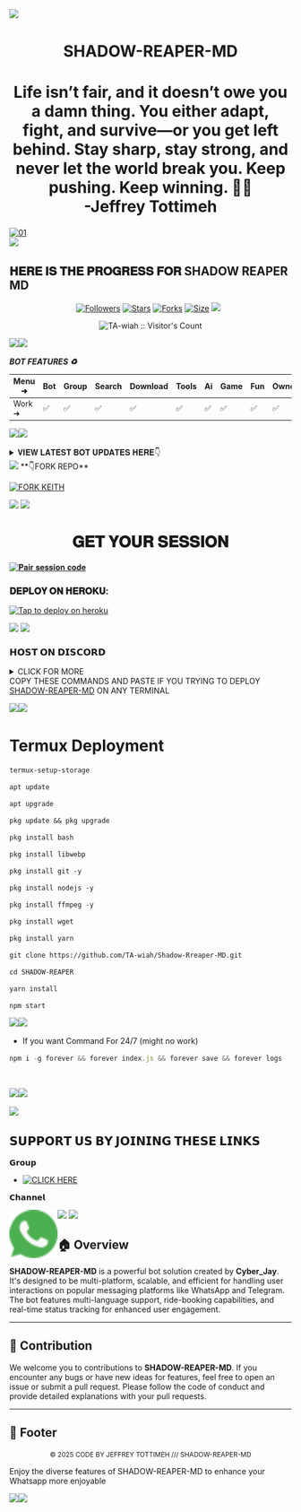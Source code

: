 <img src='https://i.imgur.com/LyHic3i.gif'/>
<h1 align="center"> SHADOW-REAPER-MD </h1>

 
<h1 align="center">Life isn’t fair, and it doesn’t owe you a damn thing. You either adapt, fight, and survive—or you get left behind. Stay sharp, stay strong, and never let the world break you. Keep pushing. Keep winning. 💯🔥 
<br>
                                                                   -Jeffrey Tottimeh
</h1>



<a href="https://imgur.com/9uUP6sG" align="center"><img src="https://i.imgur.com/9uUP6sG.png" alt="01" border="0" align="center" /></a>                     
<img src='https://i.imgur.com/LyHic3i.gif'/>
 
## 𝐇𝐄𝐑𝐄 𝐈𝐒 𝐓𝐇𝐄 𝐏𝐑𝐎𝐆𝐑𝐄𝐒𝐒 𝐅𝐎𝐑 SHADOW REAPER MD


<p align="center">
<a href="https://github.com/TA-wiah/followers"><img title="Followers" src="https://img.shields.io/github/followers/TA-wiah?color=blue&style=flat-square"></a>
<a href="https://github.com/TA-wiah/Shadow-Rreaper-MD/stargazers/"><img title="Stars" src="https://img.shields.io/github/stars/TA-wiah/Shadow-Rreaper-MD?color=blue&style=flat-square"></a>
<a href="https://github.com/TA-wiah/Shadow-Rreaper-MD/network/members"><img title="Forks" src="https://img.shields.io/github/forks/TA-wiah/Shadow-Rreaper-MD?color=blue&style=flat-square"></a>
<a href="https://github.com/TA-wiah/Shadow-Rreaper-MD/"><img title="Size" src="https://img.shields.io/github/repo-size/TA-wiah/Shadow-Rreaper-MD?style=flat-square&color=blue"></a>
<a href="https://github.com/TA-wiah/Shadow-Rreaper-MD/graphs/commit-activity"><img height="20" src="https://img.shields.io/badge/Maintained%3F-yes-green.svg"></a>&nbsp;&nbsp;
</p>
<p align='center'>
</p>

 <p align="center"><img src="https://profile-counter.glitch.me/{Shadow-Rreaper-MD}/count.svg" alt="TA-wiah :: Visitor's Count" old_src="https://profile-counter.glitch.me/{TA-wiah}/count.svg" /></p>

<img src='https://i.imgur.com/LyHic3i.gif'/></a><a><img src='https://i.imgur.com/LyHic3i.gif'/>


***BOT FEATURES ♻️***

| Menu ⁠➜ | Bot | Group | Search | Download | Tools | Ai | Game | Fun | Owner | Bug | Convert | List | News | TempMails |
| --------| --- | ----- | ------ | -------- | ----- | -- | ---- | --- | ----- | ----| --------| -----| -----| --------|
| Work ➜ |  ✅ |   ✅  |    ✅  |     ✅   |   ✅  | ✅ |   ✅ |  ✅ |  ✅   | ✅  |    ✅   |  ✅  |  ✅  |  ✅  |

<img src='https://i.imgur.com/LyHic3i.gif'/></a><a><img src='https://i.imgur.com/LyHic3i.gif'/>

<details>
<summary>𝐕𝐈𝐄𝐖 𝐋𝐀𝐓𝐄𝐒𝐓 𝐁𝐎𝐓 𝐔𝐏𝐃𝐀𝐓𝐄𝐒 𝐇𝐄𝐑𝐄👇</summary>

- 𝐋𝐀𝐒𝐓 𝐔𝐏𝐃𝐀𝐓𝐄𝐃 
- 𝑨 new realese bot 𝑾𝒐𝒓𝒌𝒊𝒏𝒈🔥.  
- 𝑨𝒍𝒍 Commands are 𝑾𝒐𝒓𝒌𝒊𝒏𝒈🔥.
- 𝑶𝒗𝒆𝒓𝒂𝒍 𝑷𝒆𝒓𝒇𝒐𝒓𝒎𝒂𝒏𝒄𝒆 𝑰𝒎𝒑𝒓𝒐𝒗𝒆𝒎𝒆𝒏𝒕𝒔🤫.
- 𝐒peed and fast interaction
- 𝐓he Bot can scrap user from a group and save it in vcf or csv usage: 'scrap'
- 𝐓he Bot can create group using vcf or csv to add members easy pizy usage:'addtogroup/newgroup groupname'

</details>

<img src='https://i.imgur.com/LyHic3i.gif'/>
**👇FORK REPO**

<a href="https://github.com/TA-wiah/Shadow-Rreaper-MD/fork" align="center"><img src="https://img.shields.io/badge/CLICK%20HERE-purple" alt="FORK KEITH" width="150"></a>


<img src='https://i.imgur.com/LyHic3i.gif'/>
<img src='https://i.imgur.com/LyHic3i.gif'/>

 <h1 align="center">  𝐆𝐄𝐓 𝐘𝐎𝐔𝐑 𝐒𝐄𝐒𝐒𝐈𝐎𝐍 </h1>
  <a href="https://shadow-reaper-session-id.onrender.com/" align="center"><img src="https://img.shields.io/badge/Pair%20session%20code-white" alt="𝐏𝐚𝐢𝐫 𝐬𝐞𝐬𝐬𝐢𝐨𝐧 𝐜𝐨𝐝𝐞" width="300"></a>



###  𝐃𝐄𝐏𝐋𝐎𝐘 𝐎𝐍 𝐇𝐄𝐑𝐎𝐊𝐔:

[![Tap to deploy on heroku](https://www.herokucdn.com/deploy/button.svg)](https://dashboard.heroku.com/new?button-url=https://github.com/TA-wiah/Shadow-Rreaper-MD&template=https://github.com/TA-wiah/Shadow-Rreaper-MD.git)

<img src='https://i.imgur.com/LyHic3i.gif'/>
<a><img src='https://i.imgur.com/LyHic3i.gif'/></a>
 

### 𝗛𝗢𝗦𝗧 𝗢𝗡 𝗗𝗜𝗦𝗖𝗢𝗥𝗗
<details>
<summary>CLICK FOR MORE</summary>
<a href="https://github.com/TA-wiah/Shadow-Rreaper-MD/archive/refs/heads/main.zip"><img src="https://img.shields.io/badge/DOWNLOAD%20FILES-yellow" alt="Rainhost Files" width="150"></a>
  
<a href="https://bot-hosting.net/?aff=1259151615210819614"><img src="https://img.shields.io/badge/SIGNUP%20&%20DEPLOY-gold" alt="Scalingo Deploy" width="150"></a>
</details

#### COPY THESE COMMANDS AND PASTE IF YOU TRYING TO DEPLOY [SHADOW-REAPER-MD](https://github.com/TA-wiah/Shadow-Rreaper-MD) ON ANY TERMINAL
 

<a><img src='https://i.imgur.com/LyHic3i.gif'/></a><a><img src='https://i.imgur.com/LyHic3i.gif'/></a>
# Termux Deployment
```
termux-setup-storage
```
```
apt update
```
```
apt upgrade
```
```
pkg update && pkg upgrade
```
```
pkg install bash
```
```
pkg install libwebp
```
```
pkg install git -y
```
```
pkg install nodejs -y
```
```
pkg install ffmpeg -y 
```
```
pkg install wget
```
```
pkg install yarn
```
```
git clone https://github.com/TA-wiah/Shadow-Rreaper-MD.git
```
```
cd SHADOW-REAPER
```
```
yarn install
```
```
npm start
```
<a><img src='https://i.imgur.com/LyHic3i.gif'/></a><a><img src='https://i.imgur.com/LyHic3i.gif'/></a>
- If you want Command For 24/7 (might no work) 
```js
npm i -g forever && forever index.js && forever save && forever logs
```
<br>

<a><img src='https://i.imgur.com/LyHic3i.gif'/></a><a><img src='https://i.imgur.com/LyHic3i.gif'/></a>
<br>




<a><img src='https://i.imgur.com/LyHic3i.gif'/></a>

## 𝗦𝗨𝗣𝗣𝗢𝗥𝗧 𝗨𝗦 𝗕𝗬 𝗝𝗢𝗜𝗡𝗜𝗡𝗚 𝗧𝗛𝗘𝗦𝗘 𝗟𝗜𝗡𝗞𝗦

**𝗚𝗿𝗼𝘂𝗽**
- <a href="https://whatsapp.com/channel/0029VafHRSWDzgTGeS2rGn3c" target="_blank">
    <img alt="CLICK HERE" src="https://img.shields.io/badge/ CHAT ME  -25D366?style=for-the-badge&logo=whatsapp&logoColor=white" />
  </a>


**𝗖𝗵𝗮𝗻𝗻𝗲𝗹**
<p align="centre">
  <a href="https://whatsapp.com/channel/0029VafHRSWDzgTGeS2rGn3c">
    <img align="left" alt="SIEGRIN | Whastapp" width="86px" src="https://raw.githubusercontent.com/PikaBotz/My_Personal_Space/main/Images/AnyaBot_pics/Anya_v2/Whatsapp.svg" />
  

   
   <a><img src='https://i.imgur.com/LyHic3i.gif'/></a>
   <a><img src='https://i.imgur.com/LyHic3i.gif'/></a>

## 🏠 Overview

**SHADOW-REAPER-MD** is a powerful bot solution created by **Cyber_Jay**. It's designed to be multi-platform, scalable, and efficient for handling user interactions on popular messaging platforms like WhatsApp and Telegram. The bot features multi-language support, ride-booking capabilities, and real-time status tracking for enhanced user engagement.

---

## 📑 Contribution

We welcome you to contributions to **SHADOW-REAPER-MD**. If you encounter any bugs or have new ideas for features, feel free to open an issue or submit a pull request. Please follow the code of conduct and provide detailed explanations with your pull requests.

---

## 📅 Footer

<p align="center">
  <small>&copy; 2025 CODE BY JEFFREY TOTTIMEH /// SHADOW-REAPER-MD</small>
</p>

Enjoy the diverse features of SHADOW-REAPER-MD  to enhance your Whatsapp more enjoyable

<a><img src='https://i.imgur.com/LyHic3i.gif'/></a><a><img src='https://i.imgur.com/LyHic3i.gif'/></a>
